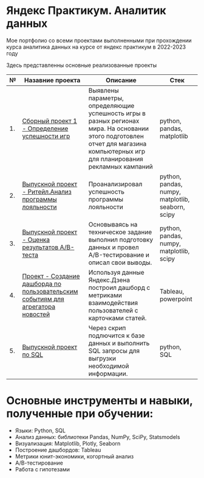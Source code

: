 ﻿# Яндекс Практикум. Аналитик данных
Мое портфолио со всеми проектами выполненными при прохождении курса аналитика данных на курсе от яндекс практикум в 2022-2023 году

Здесь представленны основные реализованные проекты

| №   | Назавние проекта               | Описание                                                     | Стек                                                         |
|-----| -------------------------------| ------------------------------------------------------------ | ------------------------------------------------------------ |
| 1. | [ Сборный проект 1 - Определение успешности игр](https://github.com/konstantin-novikov/yandex_practicum_da/blob/main/05.%20%D0%A1%D0%B1%D0%BE%D1%80%D0%BD%D1%8B%D0%B9%20%D0%BF%D1%80%D0%BE%D0%B5%D0%BA%D1%82%201%20-%20%D0%9E%D0%BF%D1%80%D0%B5%D0%B4%D0%B5%D0%BB%D0%B5%D0%BD%D0%B8%D0%B5%20%D1%83%D1%81%D0%BF%D0%B5%D1%88%D0%BD%D0%BE%D1%81%D1%82%D0%B8%20%D0%B8%D0%B3%D1%80/games.ipynb)| Выявлены параметры, определяющие успешность игры в разных регионах мира. На основании этого подготовлен отчет для магазина компьютерных игр для планирования рекламных кампаний | python, pandas, matplotlib |
| 2. | [Выпускной проект - Ритейл.Анализ программы лояльности](https://github.com/konstantin-novikov/yandex_practicum_da/blob/main/12.%20%D0%92%D1%8B%D0%BF%D1%83%D1%81%D0%BA%D0%BD%D0%BE%D0%B9%20%D0%BF%D1%80%D0%BE%D0%B5%D0%BA%D1%82/%D0%A0%D0%B8%D1%82%D0%B5%D0%B9%D0%BB%20-%20%D0%90%D0%BD%D0%B0%D0%BB%D0%B8%D0%B7%20%D0%BF%D1%80%D0%BE%D0%B3%D1%80%D0%B0%D0%BC%D0%BC%D1%8B%20%D0%BB%D0%BE%D1%8F%D0%BB%D1%8C%D0%BD%D0%BE%D1%81%D1%82%D0%B8/retail.ipynb) | Проанализировал успешность программы лояльности  | python, pandas, numpy, matplotlib, seaborn, scipy |
| 3. | [Выпускной проект - Оценка результатов A/B-теста](https://github.com/konstantin-novikov/yandex_practicum_da/blob/main/12.%20%D0%92%D1%8B%D0%BF%D1%83%D1%81%D0%BA%D0%BD%D0%BE%D0%B9%20%D0%BF%D1%80%D0%BE%D0%B5%D0%BA%D1%82/%D0%9F%D1%80%D0%BE%D0%B5%D0%BA%D1%82%20%D0%BF%D0%BE%20%D0%90B%20%D1%82%D0%B5%D1%81%D1%82%D0%B8%D1%80%D0%BE%D0%B2%D0%B0%D0%BD%D0%B8%D1%8E/ab_test.ipynb) | Основываясь на техническое задание выполнил подготовку данных и провел A/B-тестирование и описал свои выводы.| python, pandas, numpy, matplotlib, scipy |
| 4. | [Проект - Создание дашборда по пользовательским событиям для агрегатора новостей](https://github.com/konstantin-novikov/yandex_practicum_da/tree/main/10.%20%D0%A1%D0%BE%D0%B7%D0%B4%D0%B0%D0%BD%D0%B8%D0%B5%20%D0%B4%D0%B0%D1%88%D0%B1%D0%BE%D1%80%D0%B4%D0%B0%20%D0%BF%D0%BE%20%D0%BF%D0%BE%D0%BB%D1%8C%D0%B7%D0%BE%D0%B2%D0%B0%D1%82%D0%B5%D0%BB%D1%8C%D1%81%D0%BA%D0%B8%D0%BC%20%D1%81%D0%BE%D0%B1%D1%8B%D1%82%D0%B8%D1%8F%D0%BC%20%D0%B4%D0%BB%D1%8F%20%D0%B0%D0%B3%D1%80%D0%B5%D0%B3%D0%B0%D1%82%D0%BE%D1%80%D0%B0)| Используя данные Яндекс.Дзена построил дашборд с метриками взаимодействия пользователей с карточками статей.| Tableau, powerpoint|
| 5. | [Выпускной проект по SQL](https://github.com/konstantin-novikov/yandex_practicum_da/blob/main/12.%20%D0%92%D1%8B%D0%BF%D1%83%D1%81%D0%BA%D0%BD%D0%BE%D0%B9%20%D0%BF%D1%80%D0%BE%D0%B5%D0%BA%D1%82/%D0%9F%D1%80%D0%BE%D0%B5%D0%BA%D1%82%20%D0%BF%D0%BE%20SQL/SQL.ipynb)| Через скрип подлючится к базе данных и выполнить SQL запросы для выгрузки необходимой информации.| python, SQL|




# Основные инструменты и навыки, полученные при обучении:
* Языки: Python, SQL
* Анализ данных: библиотеки Pandas, NumPy, SciPy, Statsmodels
* Визуализация: Matplotlib, Plotly, Seaborn
* Построение дашбордов: Tableau
* Метрики юнит-экономики, когортный анализ
* А/В-тестирование
* Работа с гипотезами

